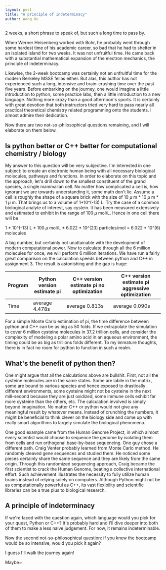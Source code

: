 ```yaml
---
layout: post
title: "A principle of indeterminacy"
author: Wang Xu
---
```


2 weeks, a short phrase to speak of, but such a long time to pass by.

When Werner Heisenberg worked with Bohr, he probably went through some hardest time of his academic career, so bad that he had to shelter in an isolated island for two weeks. It was not unfruitful time. He came back with a substantial mathematical expansion of the electron mechanics, the principle of indeterminacy.

Likewise, the 2-week bootcamp was certainly not an unfruitful time for the modern Berkeley MSSE fellas either. But alas, this author has not experienced such a long, intensive and brain-crushing time over the past five years. Before embarking on the journey, one would imagine a little introduction to python, some practice labs, then a little introduction to a new language. Nothing more crazy than a good afternoon's sports. It is certainly with great devotion that both instructors tried very hard to pass nearly all practical theoretical chemistry related programming onto the students. I almost admire their dedication.

Now there are two not-so-philosophical questions remaining, and I will elaborate on them below.

## Is python better or C++ better for computational chemistry / biology
My answer to this question will be very subjective. I'm interested in one subject: to create an electronic human being with all necessary biological molecules, pathways and functions. In order to elaborate on this topic and the approach, let's drill down to the smallest constituent of the grand species, a single mammalian cell.
No matter how complicated a cell is, how ignorant we are towards understanding it, some math don't lie. Assume a cell is roughly the shape of a square brick with the size of 10 $\mu$ m * 10 $\mu$ m * 1 $\mu$ m. That brings us to a volume of 1*10^(-13) L. Try the case of a common biological analyte of interest, say cystein. It has been measured extensively and estimated to exhibit in the range of 100 $\mu$ mol/L. Hence in one cell there will be 

1 * 10^(-13) L * 100 $\mu$ mol/L * 6.022 * 10^(23) particles/mol = 6.022 * 10^(6) molecules

A big number, but certainly not unattainable with the development of modern computational power. Now to calculate through all the 6 million molecules for once, we will perform 6 million iterations. We have run a fairly great comparison on the calculation speeds between python and C++ in assignment 3. The result is astonishing and the gap is huge:

Program | Python version estimate pi | C++ version estimate pi no optimization | C++ version estimate pi aggressive optimization |
---------|----------|----------|-------------------------------------------------|
  Time  | average 4.478s  | average 0.813s  | average 0.090s

For a simple Monte Carlo estimation of pi, the time difference between python and C++ can be as big as 50 folds. If we extrapolate the simulation to cover 6 million cysteine molecules in 37.2 trillion cells, and consider the complexity of modeling a polar amino acid in an aqueous environment, the timing could be as big as trillions folds different. To my immature thoughts, there is in fact no room for python to function in such a realm.

## What's the benefit of python then?
One might argue that all the calculations above are bullshit. First, not all the cysteine molecules are in the same states. Some are labile in the matrix, some are bound to various species and hence exposed to drastically different environments, some cysteine might not be cysteine in the next mili-second because they are just oxidized, some immune cells exhibit far more cysteine than the others, etc. The calculation involved is simply beyond imagination. No matter C++ or python would not give any meaningful result by whatever means. Instead of crunching the numbers, it might be beneficial to think clever on the biology side and come up with really smart algorithms to largely simulate the biological phenomena. 

One good example came from the Human Genome Project, in which almost every scientist would choose to sequence the genome by isolating them from cells and run orthogonal base-by-base sequencing. One guy chose a different path. Craig Venter probably learned from Monte Carlo method. He randomly cleaved gene sequences and studied them. He noticed some pieces certainly share the same sequence and they are likely from the same origin. Through this randomized sequencing approach, Craig became the first scientist to crack the Human Genome, beating a collective international effort. Such achievement illustrates the necessity to fully utilize human brains instead of relying solely on computers. Although Python might not be as computationally powerful as C++, its vast flexibility and scientific libraries can be a true plus to biological research.

## A principle of indeterminacy
If we're faced with the question again, which language would you pick for your quest, Python or C++? It's probably hard and I'll dive deeper into both of them to make a less naive judgement. For now, it remains indeterminable.

Now the second not-so-philosophical question: if you knew the bootcamp would be so intensive, would you pick it again?

I guess I'll walk the journey again!

Maybe~